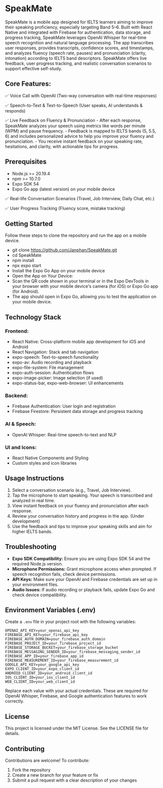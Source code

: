 # SpeakMate

SpeakMate is a mobile app designed for IELTS learners aiming to improve their speaking proficiency, especially targeting Band 5–6. Built with React Native and integrated with Firebase for authentication, data storage, and progress tracking, SpeakMate leverages OpenAI Whisper for real-time speech recognition and natural language processing. The app transcribes user responses, provides transcripts, confidence scores, and timestamps, and analyzes fluency (speech rate, pauses) and pronunciation (clarity, intonation) according to IELTS band descriptors. SpeakMate offers live feedback, user progress tracking, and realistic conversation scenarios to support effective self-study.

## Core Features:

✅ Voice Call with OpenAI (Two-way conversation with real-time responses)

✅ Speech-to-Text & Text-to-Speech (User speaks, AI understands & responds)

✅ Live Feedback on Fluency & Pronunciation
	- After each response, SpeakMate analyzes your speech using metrics like words per minute (WPM) and pause frequency.
	- Feedback is mapped to IELTS bands (5, 5.5, 6) and includes personalized advice to help you improve your fluency and pronunciation.
	- You receive instant feedback on your speaking rate, hesitations, and clarity, with actionable tips for progress.

## Prerequisites

- Node.js >= 20.19.4
- npm >= 10.7.0
- Expo SDK 54
- Expo Go app (latest version) on your mobile device

✅ Real-life Conversation Scenarios (Travel, Job Interview, Daily Chat, etc.)

✅ User Progress Tracking (Fluency score, mistake tracking)

## Getting Started

Follow these steps to clone the repository and run the app on a mobile device.

- git clone https://github.com/Janphan/SpeakMate.git
- cd SpeakMate
- npm install
- npx expo start
- Install the Expo Go App on your mobile device
- Open the App on Your Device:
- Scan the QR code shown in your terminal or in the Expo DevTools in your browser with your mobile device's camera (for iOS) or Expo Go app (for Android).
- The app should open in Expo Go, allowing you to test the application on your mobile device.

## Technology Stack
### Frontend:
- React Native: Cross-platform mobile app development for iOS and Android
- React Navigation: Stack and tab navigation
- expo-speech: Text-to-speech functionality
- expo-av: Audio recording and playback
- expo-file-system: File management
- expo-auth-session: Authentication flows
- expo-image-picker: Image selection (if used)
- expo-status-bar, expo-web-browser: UI enhancements

### Backend:
- Firebase Authentication: User login and registration
- Firebase Firestore: Persistent data storage and progress tracking

### AI & Speech:
- OpenAI Whisper: Real-time speech-to-text and NLP

### UI and Icons:
- React Native Components and Styling
- Custom styles and icon libraries

## Usage Instructions

1. Select a conversation scenario (e.g., Travel, Job Interview).
2. Tap the microphone to start speaking. Your speech is transcribed and analyzed in real time.
3. View instant feedback on your fluency and pronunciation after each response.
4. Review your conversation history and progress in the app. (Under development)
5. Use the feedback and tips to improve your speaking skills and aim for higher IELTS bands.
## Troubleshooting

- **Expo SDK Compatibility:** Ensure you are using Expo SDK 54 and the required Node.js version.
- **Microphone Permissions:** Grant microphone access when prompted. If speech recognition fails, check device permissions.
- **API Keys:** Make sure your OpenAI and Firebase credentials are set up in your environment files.
- **Audio Issues:** If audio recording or playback fails, update Expo Go and check device compatibility.

## Environment Variables (.env)

Create a `.env` file in your project root with the following variables:

```
OPENAI_API_KEY=your_openai_api_key
FIREBASE_API_KEY=your_firebase_api_key
FIREBASE_AUTH_DOMAIN=your_firebase_auth_domain
FIREBASE_PROJECT_ID=your_firebase_project_id
FIREBASE_STORAGE_BUCKET=your_firebase_storage_bucket
FIREBASE_MESSAGING_SENDER_ID=your_firebase_messaging_sender_id
FIREBASE_APP_ID=your_firebase_app_id
FIREBASE_MEASUREMENT_ID=your_firebase_measurement_id
GOOGLE_API_KEY=your_google_api_key
EXPO_CLIENT_ID=your_expo_client_id
ANDROID_CLIENT_ID=your_android_client_id
IOS_CLIENT_ID=your_ios_client_id
WEB_CLIENT_ID=your_web_client_id
```

Replace each value with your actual credentials. These are required for OpenAI Whisper, Firebase, and Google authentication features to work correctly.

## License

This project is licensed under the MIT License. See the LICENSE file for details.

## Contributing

Contributions are welcome! To contribute:
1. Fork the repository
2. Create a new branch for your feature or fix
3. Submit a pull request with a clear description of your changes